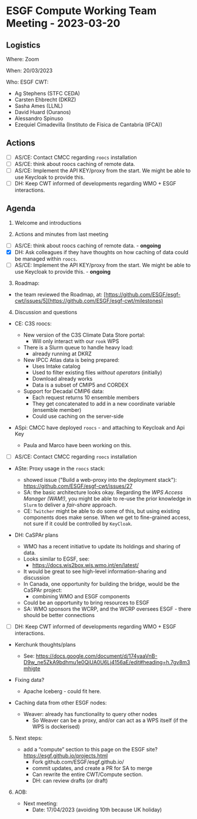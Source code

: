 # ESGF Compute Working Team Meeting - 2023-03-20

## Logistics

Where: Zoom

When:  20/03/2023

Who:  ESGF CWT:
- Ag Stephens (STFC CEDA)
- Carsten Ehbrecht (DKRZ)
- Sasha Ames (LLNL)
- David Huard (Ouranos)
- Alessandro Spinuso 
- Ezequiel Cimadevilla (Instituto de Física de Cantabria (IFCA))

## Actions

- [ ] AS/CE: Contact CMCC regarding `roocs` installation
- [ ] AS/CE: think about roocs caching of remote data.
- [ ] AS/CE: Implement the API KEY/proxy from the start. We might be able to use Keycloak to provide this.
- [ ] DH: Keep CWT informed of developments regarding WMO + ESGF interactions.

## Agenda

1. Welcome and introductions

2. Actions and minutes from last meeting
- [ ] AS/CE: think about roocs caching of remote data. - **ongoing**
- [x] DH: Ask colleagues if they have thoughts on how caching of data could be managed within `roocs`.
- [ ] AS/CE: Implement the API KEY/proxy from the start. We might be able to use Keycloak to provide this. - **ongoing**

3. Roadmap:
- the team reviewed the Roadmap, at: [https://github.com/ESGF/esgf-cwt/issues/5](https://github.com/ESGF/esgf-cwt/milestones)

4. Discussion and questions

- CE: C3S roocs:
  - New version of the C3S Climate Data Store portal:
    - Will only interact with our `rook` WPS
  - There is a Slurm queue to handle heavy load:
    - already running at DKRZ
  - New IPCC Atlas data is being prepared:
    - Uses Intake catalog
    - Used to filter existing files _without operators_ (initially)
    - Download already works
    - Data is a subset of CMIP5 and CORDEX  
  - Support for Decadal CMIP6 data:
    - Each request returns 10 ensemble members
    - They get concatenated to add in a new coordinate variable (ensemble member)
    - Could use caching on the server-side

- ASpi: CMCC have deployed `roocs` - and attaching to Keycloak and Api Key
  - Paula and Marco have been working on this.
- [ ] AS/CE: Contact CMCC regarding `roocs` installation

- ASte: Proxy usage in the `roocs` stack:
  - showed issue ("Build a web-proxy into the deployment stack"): https://github.com/ESGF/esgf-cwt/issues/27
  - SA: the basic architecture looks okay. Regarding the _WPS Access Manager (WAM!)_, you might be able to re-use the prior knowledge in `Slurm` to deliver a _fair-share_ approach.
  - CE: `Twitcher` might be able to do some of this, but using existing components does make sense. When we get to fine-grained access, not sure if it could be controlled by `KeyCloak`.

- DH: CaSPAr plans
  - WMO has a recent initiative to update its holdings and sharing of data.
  - Looks similar to EGSF, see:
    - https://docs.wis2box.wis.wmo.int/en/latest/
  - It would be great to see high-level information-sharing and discussion
  - In Canada, one opportunity for building the bridge, would be the CaSPAr project:
    - combining WMO and ESGF components
  - Could be an opportunity to bring resources to ESGF
  - SA: WMO sponsors the WCRP, and the WCRP oversees ESGF - there should be better connections
- [ ] DH: Keep CWT informed of developments regarding WMO + ESGF interactions.

- Kerchunk thoughts/plans
  - See: https://docs.google.com/document/d/174yaaVnB-D9w_ne5ZkA9bdhmu1e0QjUA0U6Lj4156aE/edit#heading=h.7gv8m3mhigte

- Fixing data?
  - Apache Iceberg - could fit here. 

- Caching data from other ESGF nodes:
  - Weaver: already has functionality to query other nodes 
    - So Weaver can be a proxy, and/or can act as a WPS itself (if the WPS is dockerised)

5. Next steps:
   - add a “compute” section to this page on the ESGF site? https://esgf.github.io/projects.html
     - Fork github.com/ESGF/esgf.github.io/
     - commit updates, and create a PR for SA to merge
     - Can rewrite the entire CWT/Compute section.
     - DH: can review drafts (or draft)

6. AOB:
   - Next meeting:
     - Date: 17/04/2023 (avoiding 10th because UK holiday)
